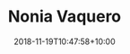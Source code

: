 ---
title: "Nonia Vaquero"
date: 2018-11-19T10:47:58+10:00
draft: false
image: "images/team/nonia_vaquero.jpg"
jobtitle: "PhD student"
linkedinurl:
orcid:
researchid:
address: "DIPC Building 4"
phone: "(943) 01"
email: "nonia.vaquero[at]dipc.org"
weight: 11
layout: team
promoted: true
---